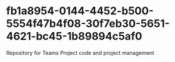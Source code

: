 # fb1a8954-0144-4452-b500-5554f47b4f08-30f7eb30-5651-4621-bc45-1b89894c5af0
Repository for Teams Project code and project management
